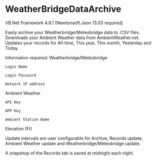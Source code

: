 # WeatherBridgeDataArchive

VB.Net Framework 4.8.1 (Newtonsoft.Json 13.03 required)

Easily archive your Weatherbridge/Meteobridge data to .CSV files.  Downloads your Ambient Weather data from AmbientWeather.net.  
Updates your records for All-time, This year, This month, Yesterday and Today.

Information required:
  Weatherbridge/Meteobridge
  
    Login Name
    
    Login Password
    
    Network IP address 
    
  Ambient Weather
  
    API Key
    
    APP Key
    
    Ambient Station Name
   
    
  Elevation (Ft)
  
  
  Update intervals are user configurable for Archive, Records update, Ambient Weather update and Weatherbridge/Meteobridge update.
  
  A snapshop of the Records tab is saved at midnight each night.
  
  
